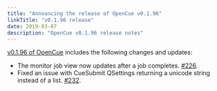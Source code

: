 ```yaml
---
title: "Announcing the release of OpenCue v0.1.96"
linkTitle: "v0.1.96 release"
date: 2019-03-07
description: "OpenCue v0.1.96 release notes"
---
```


[v0.1.96 of OpenCue](https://github.com/imageworks/OpenCue/releases/tag/v0.1.96)
includes the following changes and updates:

*   The monitor job view now updates after a job completes.
    [#226](https://github.com/imageworks/OpenCue/pull/226).
*   Fixed an issue with CueSubmit QSettings returning a
    unicode string instead of a list.
    [#232](https://github.com/imageworks/OpenCue/pull/232).
